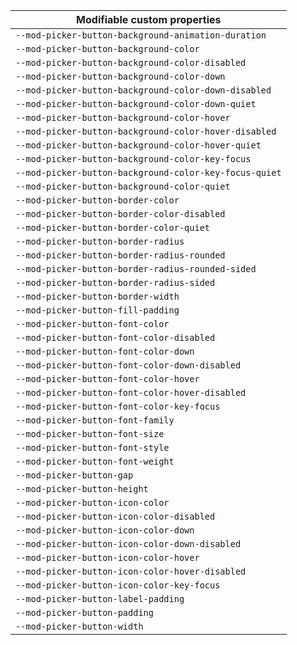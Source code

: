 | Modifiable custom properties                           |
| ------------------------------------------------------ |
| `--mod-picker-button-background-animation-duration`    |
| `--mod-picker-button-background-color`                 |
| `--mod-picker-button-background-color-disabled`        |
| `--mod-picker-button-background-color-down`            |
| `--mod-picker-button-background-color-down-disabled`   |
| `--mod-picker-button-background-color-down-quiet`      |
| `--mod-picker-button-background-color-hover`           |
| `--mod-picker-button-background-color-hover-disabled`  |
| `--mod-picker-button-background-color-hover-quiet`     |
| `--mod-picker-button-background-color-key-focus`       |
| `--mod-picker-button-background-color-key-focus-quiet` |
| `--mod-picker-button-background-color-quiet`           |
| `--mod-picker-button-border-color`                     |
| `--mod-picker-button-border-color-disabled`            |
| `--mod-picker-button-border-color-quiet`               |
| `--mod-picker-button-border-radius`                    |
| `--mod-picker-button-border-radius-rounded`            |
| `--mod-picker-button-border-radius-rounded-sided`      |
| `--mod-picker-button-border-radius-sided`              |
| `--mod-picker-button-border-width`                     |
| `--mod-picker-button-fill-padding`                     |
| `--mod-picker-button-font-color`                       |
| `--mod-picker-button-font-color-disabled`              |
| `--mod-picker-button-font-color-down`                  |
| `--mod-picker-button-font-color-down-disabled`         |
| `--mod-picker-button-font-color-hover`                 |
| `--mod-picker-button-font-color-hover-disabled`        |
| `--mod-picker-button-font-color-key-focus`             |
| `--mod-picker-button-font-family`                      |
| `--mod-picker-button-font-size`                        |
| `--mod-picker-button-font-style`                       |
| `--mod-picker-button-font-weight`                      |
| `--mod-picker-button-gap`                              |
| `--mod-picker-button-height`                           |
| `--mod-picker-button-icon-color`                       |
| `--mod-picker-button-icon-color-disabled`              |
| `--mod-picker-button-icon-color-down`                  |
| `--mod-picker-button-icon-color-down-disabled`         |
| `--mod-picker-button-icon-color-hover`                 |
| `--mod-picker-button-icon-color-hover-disabled`        |
| `--mod-picker-button-icon-color-key-focus`             |
| `--mod-picker-button-label-padding`                    |
| `--mod-picker-button-padding`                          |
| `--mod-picker-button-width`                            |
